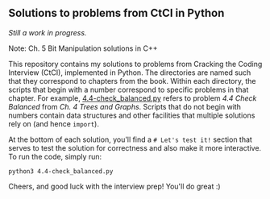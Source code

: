 ## Solutions to problems from CtCI in Python
*Still a work in progress.*

Note: Ch. 5 Bit Manipulation solutions in C++

This repository contains my solutions to problems from Cracking the Coding Interview (CtCI), implemented in Python. The directories are named such that they correspond to chapters from the book. Within each directory, the scripts that begin with a number correspond to specific problems in that chapter. For example, [4.4-check_balanced.py](https://github.com/mladmon/CtCI/blob/master/04-trees_graphs/4.4-check_balanced.py) refers to problem *4.4 Check Balanced* from *Ch. 4 Trees and Graphs*. Scripts that do not begin with numbers contain data structures and other facilities that multiple solutions rely on (and hence ```import```).

At the bottom of each solution, you'll find a ```# Let's test it!``` section that serves to test the solution for correctness and also make it more interactive. To run the code, simply run:

```python3 4.4-check_balanced.py```

Cheers, and good luck with the interview prep! You'll do great :)
